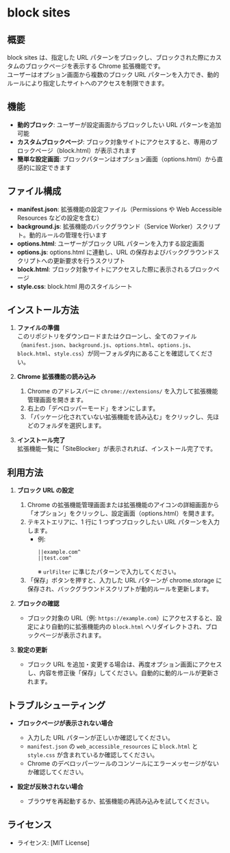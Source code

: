 # block sites

## 概要

block sites は、指定した URL パターンをブロックし、ブロックされた際にカスタムのブロックページを表示する Chrome 拡張機能です。  
ユーザーはオプション画面から複数のブロック URL パターンを入力でき、動的ルールにより指定したサイトへのアクセスを制限できます。

## 機能

- **動的ブロック**: ユーザーが設定画面からブロックしたい URL パターンを追加可能
- **カスタムブロックページ**: ブロック対象サイトにアクセスすると、専用のブロックページ（block.html）が表示されます
- **簡単な設定画面**: ブロックパターンはオプション画面（options.html）から直感的に設定できます

## ファイル構成

- **manifest.json**: 拡張機能の設定ファイル（Permissions や Web Accessible Resources などの設定を含む）
- **background.js**: 拡張機能のバックグラウンド（Service Worker）スクリプト。動的ルールの管理を行います
- **options.html**: ユーザーがブロック URL パターンを入力する設定画面
- **options.js**: options.html に連動し、URL の保存およびバックグラウンドスクリプトへの更新要求を行うスクリプト
- **block.html**: ブロック対象サイトにアクセスした際に表示されるブロックページ
- **style.css**: block.html 用のスタイルシート

## インストール方法

1. **ファイルの準備**  
   このリポジトリをダウンロードまたはクローンし、全てのファイル（`manifest.json`、`background.js`、`options.html`、`options.js`、`block.html`、`style.css`）が同一フォルダ内にあることを確認してください。

2. **Chrome 拡張機能の読み込み**

   1. Chrome のアドレスバーに `chrome://extensions/` を入力して拡張機能管理画面を開きます。
   2. 右上の「デベロッパーモード」をオンにします。
   3. 「パッケージ化されていない拡張機能を読み込む」をクリックし、先ほどのフォルダを選択します。

3. **インストール完了**  
   拡張機能一覧に「SiteBlocker」が表示されれば、インストール完了です。

## 利用方法

1. **ブロック URL の設定**

   1. Chrome の拡張機能管理画面または拡張機能のアイコンの詳細画面から「オプション」をクリックし、設定画面（options.html）を開きます。
   2. テキストエリアに、1 行に 1 つずつブロックしたい URL パターンを入力します。
      - 例:
        ```
        ||example.com^
        ||test.com^
        ```
        ※ `urlFilter` に準じたパターンで入力してください。
   3. 「保存」ボタンを押すと、入力した URL パターンが chrome.storage に保存され、バックグラウンドスクリプトが動的ルールを更新します。

2. **ブロックの確認**

   - ブロック対象の URL（例: `https://example.com`）にアクセスすると、設定により自動的に拡張機能内の `block.html` へリダイレクトされ、ブロックページが表示されます。

3. **設定の更新**
   - ブロック URL を追加・変更する場合は、再度オプション画面にアクセスし、内容を修正後「保存」してください。自動的に動的ルールが更新されます。

## トラブルシューティング

- **ブロックページが表示されない場合**

  - 入力した URL パターンが正しいか確認してください。
  - `manifest.json` の `web_accessible_resources` に `block.html` と `style.css` が含まれているか確認してください。
  - Chrome のデベロッパーツールのコンソールにエラーメッセージがないか確認してください。

- **設定が反映されない場合**
  - ブラウザを再起動するか、拡張機能の再読み込みを試してください。

## ライセンス

- ライセンス: [MIT License]
